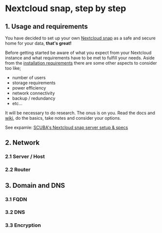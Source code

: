 # Nextcloud snap, step by step

## 1. Usage and requirements
You have decided to set up your own [Nextcloud snap](https://github.com/nextcloud-snap/nextcloud-snap) as a safe and secure home for your data, **that's great!**

Before getting started be aware of what you expect from your Nextcloud instance and what requirements have to be met to fulfill your needs. 
Aside from the [installation requirements](https://github.com/nextcloud-snap/nextcloud-snap/wiki/Installation-requirements) there are some other aspects to consider too like;
+ number of users
+ storage requirements
+ power efficiency
+ network connectivity
+ backup / redundancy
+ etc...

It will be necessary to do research. The onus is on you. Read the docs and [wiki](https://github.com/nextcloud-snap/nextcloud-snap/wiki), do the basics, take notes and consider your options.

See expamle: [SCUBA's Nextcloud snap server setup & specs](https://github.com/scubamuc/scubamuc.github.io)

## 2. Network
### 2.1 Server / Host
### 2.2 Router

## 3. Domain and DNS
### 3.1 FQDN
### 3.2 DNS
### 3.3 Encryption
